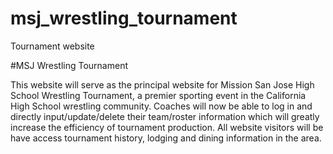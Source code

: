 msj_wrestling_tournament
========================

Tournament website

#MSJ Wrestling Tournament

  This website will serve as the principal website for Mission San Jose High School Wrestling Tournament, a premier sporting event in the California High School wrestling community.  Coaches will now be able to log in and directly input/update/delete their team/roster information which will greatly increase the efficiency of tournament production.  All website visitors will be have access tournament history, lodging and dining information in the area.

